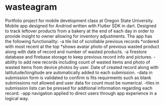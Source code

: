 # wasteagram

Portfolio project for mobile development class at Oregon State University. Mobile app designed for Andriod written with Flutter SDK in dart.  Designed to track leftover products from a bakery at the end of each day in order to provide insight to owner allowing for inventory adjustments. 
The app has the following functionality:
  -a tile list of scrollable previous records
    *ordered with most recent at the top
    *shows avatar photo of previous wasted product along with date of record and number of wasted products.
  -a firestore database and firebase storage to keep previous record info and pictures.
  -ability to add new records including count of wasted items and photo of wasted items from device photos by user.  Date of created record along with 
    latitutude/longitude are automatically added to each submission.
  -data in submission form is validated to confirm is fits requirments such as blank submissions not allowed and user data for count must be numerical.
  -tiles in submission lists can be pressed for addtional information regarding each record.
  -app navigation applied to direct users through app experience in a logical way. 
